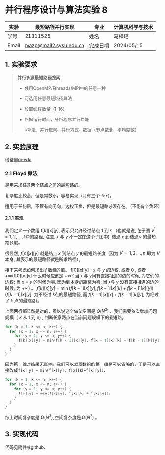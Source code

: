 # **并行程序设计与算法实验 8**

| 实验  | 最短路径并行实现       | 专业     | 计算机科学与技术 |
| ----- | ---------------------- | -------- | ---------------- |
| 学号  | 21311525               | 姓名     | 马梓培           |
| Email | mazp@mail2.sysu.edu.cn | 完成日期 | 2024/05/15       |

## 1. 实验要求

> **并行多源最短路径搜索**
>
> - 使用OpenMP/Pthreads/MPI中的任意一种
>
> - 可选用任意最短路径算法
>
> - 设置线程数量（1-16）
>
> - 根据运行时间，分析程序并行性能
>
>   •算法、并行框架、并行方式、数据（节点数量，平均度数）

## 2. 实验原理

借鉴自[oi-wiki](https://oi-wiki.org/graph/shortest-path/#floyd-算法)

### 2.1 Floyd 算法

是用来求任意两个结点之间的最短路的。

复杂度比较高，但是常数小，容易实现（只有三个 `for`）。

适用于任何图，不管有向无向，边权正负，但是最短路必须存在。（不能有个负环）

#### 2.1.1 实现

我们定义一个数组 $\mathrm{f}[\mathrm{k}][\mathrm{x}][\mathrm{y}]$, 表示只允许经过结点 1 到 $k$ （也就是说, 在子图 $V^{\prime}=1,2, \ldots, k$中的路径, 注意, $x$ 与 $y$ 不一定在这个子图中), 结点 $x$ 到结点 $y$ 的最短路长度。

很显然, $f[n][x][y]$ 就是结点 $x$ 到结点 $y$ 的最短路长度（因为 $V^{\prime}=1,2, \ldots, n$ 即为 $V$ 本身, 其表示的最短路径就是所求路径）。

接下来考虑如何求出 $f$ 数组的值。
$\mathrm{f}[0][\mathrm{x}][\mathrm{y}]: x$ 与 $y$ 的边权, 或者 0 , 或者 $+\infty(\mathrm{f}[0][\mathrm{x}][\mathrm{y}]$ 什么时候应该是 $+\infty ?$ 当 $x$ 与 $y$间有直接相连的边的时候, 为它们的边权; 当 $x=y$ 的时候为零, 因为到本身的距离为零; 当 $x$与 $y$ 没有直接相连的边的时候, 为 $+\infty)$ 。
$f[k][x][y]=\min (f[k-1][x][y], f[k-1][x][k]+f[k-1][k][y])(f[k-1][x][y]$, 为不经过 $k$点的最短路径, 而 $f[k-1][x][k]+f[k-1][k][y]$, 为经过了 $k$ 点的最短路)。

上面两行都显然是对的，所以说这个做法空间是 $O\left(N^3\right)$ ，我们需要依次增加问题规模（ $k$ 从 1 到 n) , 判断任意两点在当前问题规模下的最短路。

```c
for (k = 1; k <= n; k++) {
  for (x = 1; x <= n; x++) {
    for (y = 1; y <= n; y++) {
      f[k][x][y] = min(f[k - 1][x][y], f[k - 1][x][k] + f[k - 1][k][y]);
    }
  }
}
```

因为第一维对结果无影响，我们可以发现数组的第一维是可以省略的，于是可以直接改成`f[x][y] = min(f[x][y], f[x][k]+f[k][y])`.

```c
for (k = 1; k <= n; k++) {
  for (x = 1; x <= n; x++) {
    for (y = 1; y <= n; y++) {
      f[x][y] = min(f[x][y], f[x][k] + f[k][y]);
    }
  }
}
```

综上时间复杂度是 $O\left(N^3\right)$, 空间复杂度是 $O\left(N^2\right)$ 。

## 3. 实现代码

代码见附件或github.
